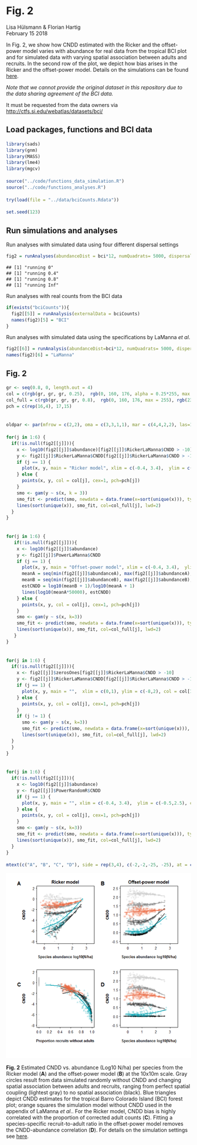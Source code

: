 # Fig. 2
Lisa Hülsmann & Florian Hartig  
February 15 2018  


In Fig. 2, we show how CNDD estimated with the Ricker and the offset-power model varies with abundance for real data from the tropical BCI plot and for simulated data with varying spatial association between adults and recruits. In the second row of the plot, we depict how bias arises in the Ricker and the offset-power model. Details on the simulations can be found [here](https://github.com/LisaHuelsmann/CommentTo-LaMannaEtAl-Science/tree/master/code). 

*Note that we cannot provide the original dataset in this repository due to the data sharing agreement of the BCI data.* 

It must be requested from the data owners via http://ctfs.si.edu/webatlas/datasets/bci/



## Load packages, functions and BCI data


```r
library(sads)
library(gnm)
library(MASS)
library(lme4)
library(mgcv)

source("../code/functions_data_simulation.R")
source("../code/functions_analyses.R")

try(load(file = "../data/bciCounts.Rdata"))

set.seed(123)
```



## Run simulations and analyses

Run analyses with simulated data using four different dispersal settings

```r
fig2 = runAnalyses(abundanceDist = bci*12, numQuadrats= 5000, dispersal = c(0, 0.4, 0.8, Inf))
```

```
## [1] "running 0"
## [1] "running 0.4"
## [1] "running 0.8"
## [1] "running Inf"
```

Run analyses with real counts from the BCI data

```r
if(exists("bciCounts")){
  fig2[[5]] = runAnalysis(externalData = bciCounts)
  names(fig2)[5] = "BCI"
}
```

Run analyses with simulated data using the specifications by LaManna *et al*.

```r
fig2[[6]] = runAnalysis(abundanceDist=bci*12, numQuadrats= 5000, dispersal = 0.1, theta = 1, adultSurvival = "LaManna")
names(fig2)[6] = "LaManna"
```


## Fig. 2


```r
gr <- seq(0.8, 0, length.out = 4)
col = c(rgb(gr, gr, gr, 0.25),  rgb(0, 160, 176, alpha = 0.25*255, max = 255), rgb(235, 104, 65, alpha = 0.25*255, max = 255))
col_full = c(rgb(gr, gr, gr, 0.8),  rgb(0, 160, 176, max = 255), rgb(235, 104, 65, max = 255))
pch = c(rep(16,4), 17,15)


oldpar <- par(mfrow = c(2,2), oma = c(3,3,1,1), mar = c(4,4,2,2), las=1, mgp=c(2.5, 0.5, 0), lwd=75/75, cex.axis=3/3, cex.lab=1, font.lab=2, tcl=(-0.2))

for(j in 1:6) {
  if(!is.null(fig2[[j]])){
    x <- log10(fig2[[j]]$abundance)[fig2[[j]]$RickerLaManna$CNDD > -10]
    y <- fig2[[j]]$RickerLaManna$CNDD[fig2[[j]]$RickerLaManna$CNDD > -10]
    if (j == 1) {
      plot(x, y, main = "Ricker model", xlim = c(-0.4, 3.4),  ylim = c(-8,2), col = col[1], pch=pch[1], xlab = "Species abundance log10(N/ha)", ylab = "CNDD")
    } else {
      points(x, y, col = col[j], cex=1, pch=pch[j])    
    }
    smo <- gam(y ~ s(x, k = 3))
    smo_fit <- predict(smo, newdata = data.frame(x=sort(unique(x))), type = "response")
    lines(sort(unique(x)), smo_fit, col=col_full[j], lwd=2)
  }
}


for(j in 1:6) {
   if(!is.null(fig2[[j]])){
    x <- log10(fig2[[j]]$abundance)
    y <- fig2[[j]]$PowerLaManna$CNDD
    if (j == 1) {
      plot(x, y, main = "Offset-power model", xlim = c(-0.4, 3.4),  ylim = c(-0.5,2.5), col = col[1], pch=pch[1], cex=1, xlab = "Species abundance log10(N/ha)", ylab = "CNDD")
      meanA = seq(min(fig2[[j]]$abundanceA), max(fig2[[j]]$abundanceA), length.out = 20)/10000
      meanB = seq(min(fig2[[j]]$abundanceB), max(fig2[[j]]$abundanceB), length.out = 20)/10000
      estCNDD = log10(meanB + 1)/log10(meanA + 1)
      lines(log10(meanA*50000), estCNDD)
    } else {
      points(x, y, col = col[j], cex=1, pch=pch[j])    
    }
    smo <- gam(y ~ s(x, k=3))
    smo_fit <- predict(smo, newdata = data.frame(x=sort(unique(x))), type = "response")
    lines(sort(unique(x)), smo_fit, col=col_full[j], lwd=2)
   }
}


for(j in 1:6) {
  if(!is.null(fig2[[j]])){
    x <- fig2[[j]]$zerosOnes[fig2[[j]]$RickerLaManna$CNDD > -10]
    y <- fig2[[j]]$RickerLaManna$CNDD[fig2[[j]]$RickerLaManna$CNDD > -10]
    if (j == 1) {
      plot(x, y, main = "",  xlim = c(0,1), ylim = c(-8,2), col = col[1], pch=pch[1], cex=1, xlab = "Proportion recruits without adults", ylab = "CNDD")
    } else {
      points(x, y, col = col[j], cex=1, pch=pch[j])    
    }
    if (j != 1) {
      smo <- gam(y ~ s(x, k=3))
      smo_fit <- predict(smo, newdata = data.frame(x=sort(unique(x))), type = "response")
      lines(sort(unique(x)), smo_fit, col=col_full[j], lwd=2)
  }
  }
}


for(j in 1:6) {
  if(!is.null(fig2[[j]])){
    x <- log10(fig2[[j]]$abundance)
    y <- fig2[[j]]$PowerRandomR$CNDD
    if (j == 1) {
      plot(x, y, main = "", xlim = c(-0.4, 3.4),  ylim = c(-0.5,2.5), col = col[1], pch=pch[1], cex=1, xlab = "Species abundance log10(N/ha)", ylab = "CNDD")
    } else {
      points(x, y, col = col[j], cex=1, pch=pch[j])    
    }
    smo <- gam(y ~ s(x, k=3))
    smo_fit <- predict(smo, newdata = data.frame(x=sort(unique(x))), type = "response")
    lines(sort(unique(x)), smo_fit, col=col_full[j], lwd=2)
  }
}
 
mtext(c("A", "B", "C", "D"), side = rep(3,4), c(-2,-2,-25, -25), at = c(0,0.5, 0, 0.5), outer = T, cex = 1.2, font=2)
```

![](readme_files/figure-html/unnamed-chunk-5-1.png)<!-- -->


**Fig. 2** Estimated CNDD vs. abundance (Log10 N/ha) per species from the Ricker model (**A**) and the offset-power model (**B**) at the 10x10m scale. Gray circles result from data simulated randomly without CNDD and changing spatial association between adults and recruits, ranging from perfect spatial coupling (lightest gray) to no spatial association (black). Blue triangles depict CNDD estimates for the tropical Barro Colorado Island (BCI) forest plot; orange squares the simulation model without CNDD used in the appendix of LaManna *et al*.. For the Ricker model, CNDD bias is highly correlated with the proportion of corrected adult counts (**C**). Fitting a species-specific recruit-to-adult ratio in the offset-power model removes the CNDD-abundance correlation (**D**). For details on the simulation settings see [here](https://github.com/LisaHuelsmann/CommentTo-LaMannaEtAl-Science/tree/master/code). 






